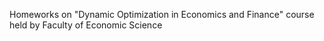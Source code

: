 Homeworks on "Dynamic Optimization in Economics and Finance" course held by Faculty of Economic Science
